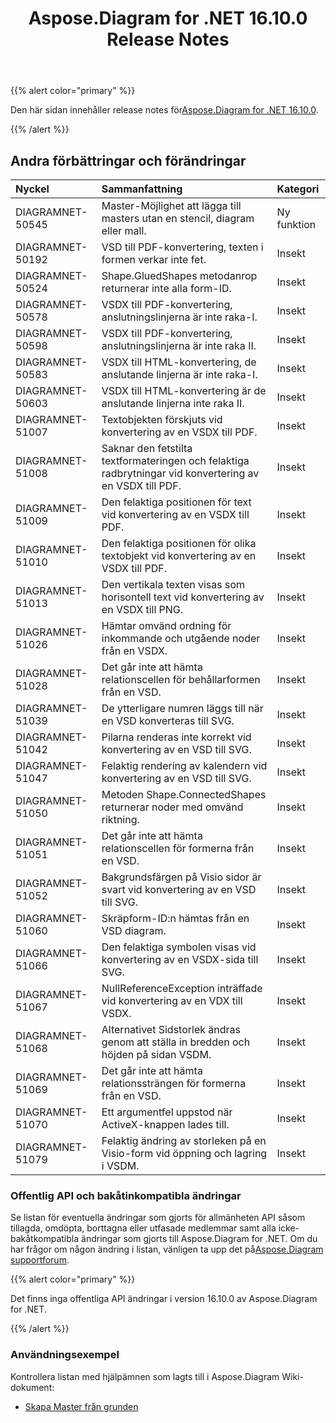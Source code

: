 ﻿---
title: Aspose.Diagram for .NET 16.10.0 Release Notes
type: docs
weight: 30
url: /sv/net/aspose-diagram-for-net-16-10-0-release-notes/
---
{{% alert color="primary" %}} 

 Den här sidan innehåller release notes för[Aspose.Diagram for .NET 16.10.0](https://www.nuget.org/packages/Aspose.Diagram/16.10.0).

{{% /alert %}} 
## **Andra förbättringar och förändringar**

|**Nyckel**|**Sammanfattning**|**Kategori**|
|:- |:- |:- |
|DIAGRAMNET-50545|Master-Möjlighet att lägga till masters utan en stencil, diagram eller mall.|Ny funktion|
|DIAGRAMNET-50192|VSD till PDF-konvertering, texten i formen verkar inte fet.|Insekt|
|DIAGRAMNET-50524|Shape.GluedShapes metodanrop returnerar inte alla form-ID.|Insekt|
|DIAGRAMNET-50578|VSDX till PDF-konvertering, anslutningslinjerna är inte raka-I.|Insekt|
|DIAGRAMNET-50598|VSDX till PDF-konvertering, anslutningslinjerna är inte raka II.|Insekt|
|DIAGRAMNET-50583|VSDX till HTML-konvertering, de anslutande linjerna är inte raka-I.|Insekt|
|DIAGRAMNET-50603|VSDX till HTML-konvertering är de anslutande linjerna inte raka II.|Insekt|
|DIAGRAMNET-51007|Textobjekten förskjuts vid konvertering av en VSDX till PDF.|Insekt|
|DIAGRAMNET-51008|Saknar den fetstilta textformateringen och felaktiga radbrytningar vid konvertering av en VSDX till PDF.|Insekt|
|DIAGRAMNET-51009|Den felaktiga positionen för text vid konvertering av en VSDX till PDF.|Insekt|
|DIAGRAMNET-51010|Den felaktiga positionen för olika textobjekt vid konvertering av en VSDX till PDF.|Insekt|
|DIAGRAMNET-51013|Den vertikala texten visas som horisontell text vid konvertering av en VSDX till PNG.|Insekt|
|DIAGRAMNET-51026|Hämtar omvänd ordning för inkommande och utgående noder från en VSDX.|Insekt|
|DIAGRAMNET-51028|Det går inte att hämta relationscellen för behållarformen från en VSD.|Insekt|
|DIAGRAMNET-51039|De ytterligare numren läggs till när en VSD konverteras till SVG.|Insekt|
|DIAGRAMNET-51042|Pilarna renderas inte korrekt vid konvertering av en VSD till SVG.|Insekt|
|DIAGRAMNET-51047|Felaktig rendering av kalendern vid konvertering av en VSD till SVG.|Insekt|
|DIAGRAMNET-51050|Metoden Shape.ConnectedShapes returnerar noder med omvänd riktning.|Insekt|
|DIAGRAMNET-51051|Det går inte att hämta relationscellen för formerna från en VSD.|Insekt|
|DIAGRAMNET-51052|Bakgrundsfärgen på Visio sidor är svart vid konvertering av en VSD till SVG.|Insekt|
|DIAGRAMNET-51060|Skräpform-ID:n hämtas från en VSD diagram.|Insekt|
|DIAGRAMNET-51066|Den felaktiga symbolen visas vid konvertering av en VSDX-sida till SVG.|Insekt|
|DIAGRAMNET-51067|NullReferenceException inträffade vid konvertering av en VDX till VSDX.|Insekt|
|DIAGRAMNET-51068|Alternativet Sidstorlek ändras genom att ställa in bredden och höjden på sidan VSDM.|Insekt|
|DIAGRAMNET-51069|Det går inte att hämta relationssträngen för formerna från en VSD.|Insekt|
|DIAGRAMNET-51070|Ett argumentfel uppstod när ActiveX-knappen lades till.|Insekt|
|DIAGRAMNET-51079|Felaktig ändring av storleken på en Visio-form vid öppning och lagring i VSDM.|Insekt|
### **Offentlig API och bakåtinkompatibla ändringar**
Se listan för eventuella ändringar som gjorts för allmänheten API såsom tillagda, omdöpta, borttagna eller utfasade medlemmar samt alla icke-bakåtkompatibla ändringar som gjorts till Aspose.Diagram for .NET. Om du har frågor om någon ändring i listan, vänligen ta upp det på[Aspose.Diagram supportforum](https://forum.aspose.com/c/diagram/17).

{{% alert color="primary" %}} 

Det finns inga offentliga API ändringar i version 16.10.0 av Aspose.Diagram for .NET.

{{% /alert %}} 
### **Användningsexempel**
Kontrollera listan med hjälpämnen som lagts till i Aspose.Diagram Wiki-dokument:

- [Skapa Master från grunden](/diagram/sv/net/working-with-masters/#create-master-from-scratch)
